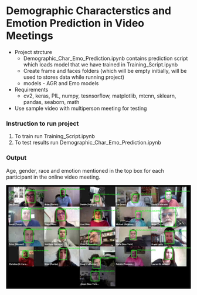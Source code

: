 # Demographic Characterstics and Emotion Prediction in Video Meetings


 * Project strcture
	- Demographic_Char_Emo_Prediction.ipynb contains prediction script which loads model that we have trained in Training_Script.ipynb
	- Create frame and faces folders (which will be empty initially, will be used to stores data while running project)
	- models - AGR and Emo models
 * Requirements
	- cv2, keras, PIL, numpy, tesnsorflow, matplotlib, mtcnn, sklearn, pandas, seaborn, math
 * Use sample video with multiperson meeting for testing



### Instruction to run project 

1. To train run Training_Script.ipynb
2. To test results run Demographic_Char_Emo_Prediction.ipynb 

### Output

Age, gender, race and emotion mentioned in the top box for each participant in the online video meeting.

<img src="Screenshot 2023-06-02 at 3.01.19 PM.png" width="700"/>

